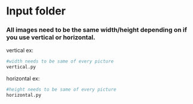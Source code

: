 # Input folder
### All images need to be the same width/height depending on if you use vertical or horizontal.

vertical ex:
```py
#width needs to be same of every picture
vertical.py
```

horizontal ex:
```py
#height needs to be same of every picture
horizontal.py
```